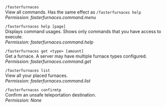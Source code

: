 `/fasterfurnaces`\
View all commands. Has the same effect as ``/fasterfurnaces help``\
_Permission: fasterfurnaces.command.menu_

`/fasterfurnaces help [page]`\
Displays command usages. Shows only commands that you have access to execute.\
_Permission: fasterfurnaces.command.help_

`/fasterfurnaces get <type> [amount]`\
Get a furnace. A server may have multiple furnace types configured.\
_Permission: fasterfurnaces.command.get_

`/fasterfurnaces list`\
View all your placed furnaces.\
_Permission: fasterfurnaces.command.list_

`/fasterfurnaces confirmtp`\
Confirm an unsafe teleportation destination.\
_Permission: None_
